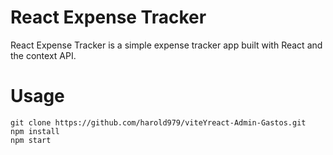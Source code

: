 # React Expense Tracker

React Expense Tracker is a simple expense tracker app built with React and the context API.

# Usage

```
git clone https://github.com/harold979/viteYreact-Admin-Gastos.git
npm install
npm start
```
